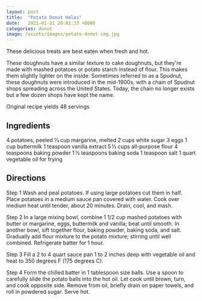 ```yaml
---
layout: post
title:  "Potato Donut Holes"
date:   2021-01-21 20:01:33 +0000
categories: donut
image: /assets/images/potato-donut-img.jpg
---
```


These delicious treats are best eaten when fresh and hot.

These doughnuts have a similar texture to cake doughnuts, but they're made with mashed potatoes or potato starch instead of flour. This makes them slightly lighter on the inside. Sometimes referred to as a Spudnut, these doughnuts were introduced in the mid-1900s, with a chain of Spudnut shops spreading across the United States. Today, the chain no longer exists but a few dozen shops have kept the name.

Original recipe yields 48 servings
## Ingredients

4 potatoes, peeled
⅓ cup margarine, melted
2 cups white sugar
3 eggs
1 cup buttermilk
1 teaspoon vanilla extract
5 ½ cups all-purpose flour
4 teaspoons baking powder
1 ½ teaspoons baking soda
1 teaspoon salt
1 quart vegetable oil for frying

## Directions

 Step 1
Wash and peal potatoes. If using large potatoes cut them in half. Place potatoes in a medium sauce pan covered with water. Cook over medium heat until tender, about 20 minutes. Drain, cool, and mash.

 Step 2
In a large mixing bowl, combine 1 1/2 cup mashed potatoes with butter or margarine, eggs, buttermilk and vanilla; beat until smooth. In another bowl, sift together flour, baking powder, baking soda, and salt. Gradually add flour mixture to the potato mixture; stirring until well combined. Refrigerate batter for 1 hour.

 Step 3
Fill a 2 to 4 quart sauce pan 1 to 2 inches deep with vegetable oil and heat to 350 degrees F (175 degrees C).

 Step 4
Form the chilled batter in 1 tablespoon size balls. Use a spoon to carefully slide the potato balls into the hot oil. Let cook until brown, turn, and cook opposite side. Remove from oil, briefly drain on paper towels, and roll in powdered sugar. Serve hot.
